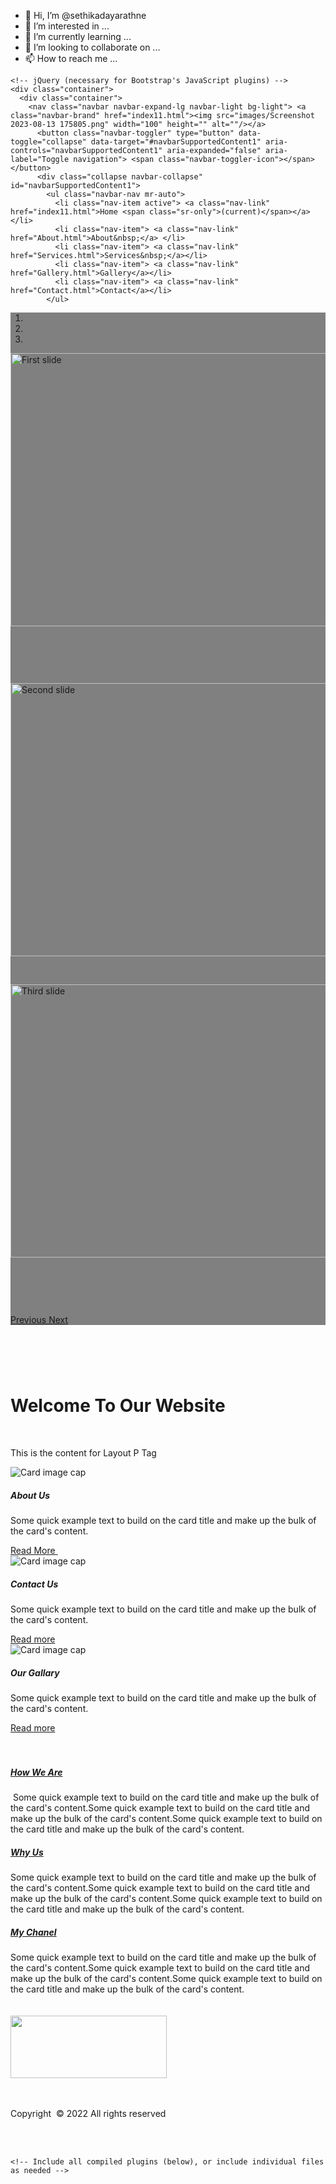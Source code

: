 - 👋 Hi, I’m @sethikadayarathne
- 👀 I’m interested in ...
- 🌱 I’m currently learning ...
- 💞️ I’m looking to collaborate on ...
- 📫 How to reach me ...

<!---
sethikadayarathne/sethikadayarathne is a ✨ special ✨ repository because its `README.md` (this file) appears on your GitHub profile.
You can click the Preview link to take a look at your changes.
--->
<!DOCTYPE html>
<html lang="en">
  <head>
    <meta charset="utf-8">
	<meta http-equiv="X-UA-Compatible" content="IE=edge">
	<meta name="viewport" content="width=device-width, initial-scale=1">
    <title>Home</title>
    <!-- Bootstrap -->
	<link href="file:///C|/Users/HP/OneDrive/Documents/Unnamed Site 2/css/bootstrap-4.4.1.css" rel="stylesheet">
	<link href="styles.css" rel="stylesheet" type="text/css">
	<link href="sethika.css" rel="stylesheet" type="text/css">
    <link rel="shortcut icon" href="images/favicon.ico"/>
  </head>
  <body>
  	<!-- body code goes here -->


	<!-- jQuery (necessary for Bootstrap's JavaScript plugins) --> 
	<div class="container">
	  <div class="container">
	    <nav class="navbar navbar-expand-lg navbar-light bg-light"> <a class="navbar-brand" href="index11.html"><img src="images/Screenshot 2023-08-13 175805.png" width="100" height="" alt=""/></a>
	      <button class="navbar-toggler" type="button" data-toggle="collapse" data-target="#navbarSupportedContent1" aria-controls="navbarSupportedContent1" aria-expanded="false" aria-label="Toggle navigation"> <span class="navbar-toggler-icon"></span> </button>
	      <div class="collapse navbar-collapse" id="navbarSupportedContent1">
	        <ul class="navbar-nav mr-auto">
	          <li class="nav-item active"> <a class="nav-link" href="index11.html">Home <span class="sr-only">(current)</span></a> </li>
	          <li class="nav-item"> <a class="nav-link" href="About.html">About&nbsp;</a> </li>
	          <li class="nav-item"> <a class="nav-link" href="Services.html">Services&nbsp;</a></li>
	          <li class="nav-item"> <a class="nav-link" href="Gallery.html">Gallery</a></li>
	          <li class="nav-item"> <a class="nav-link" href="Contact.html">Contact</a></li>
            </ul>
</div>
        </nav>
	    <div id="carouselExampleIndicators1" class="carousel slide" data-ride="carousel" style="background-color: grey">
	      <ol class="carousel-indicators">
	        <li data-target="#carouselExampleIndicators1" data-slide-to="0" class="active"></li>
	        <li data-target="#carouselExampleIndicators1" data-slide-to="1"></li>
	        <li data-target="#carouselExampleIndicators1" data-slide-to="2"></li>
          </ol>
	      <div class="carousel-inner" role="listbox">
	        <div class="carousel-item active"> <img class="d-block mx-auto" src="images/R (6).jpeg" alt="First slide" width="900" height="437">
	          <div class="carousel-caption">
	            <h5>&nbsp;</h5>
	            <p>&nbsp;</p>
              </div>
            </div>
	        <div class="carousel-item"> <img class="d-block mx-auto" src="images/R (7).jpeg" alt="Second slide" width="900" height="437">
	          <div class="carousel-caption">
<p>&nbsp;</p>
              </div>
            </div>
	        <div class="carousel-item"> <img class="d-block mx-auto" src="images/553_54815c13bee095.62340275_700x700_meet.jpg" alt="Third slide" width="900" height="437">
	          <div class="carousel-caption">
	            <h5>&nbsp;</h5>
	            <p>&nbsp;</p>
              </div>
            </div>
          </div>
	      <a class="carousel-control-prev" href="#carouselExampleIndicators1" role="button" data-slide="prev"> <span class="carousel-control-prev-icon" aria-hidden="true"></span> <span class="sr-only">Previous</span> </a> <a class="carousel-control-next" href="#carouselExampleIndicators1" role="button" data-slide="next"> <span class="carousel-control-next-icon" aria-hidden="true"></span> <span class="sr-only">Next</span> </a> </div>
	    <h1 class="text-center">&nbsp;</h1>
	    <h1 class="text-center">Welcome To Our Website</h1>
	    <p>&nbsp;</p>
<p class="text-center">This is the content for Layout P Tag</p>
        <div class="row">
          <div class="col-lg-4">
            <div class="card col-md-4 col-lg-12"> <img class="card-img-top" src="images/OIP (1).jpeg" alt="Card image cap">
              <div class="card-body">
                <h5 class="card-title">About Us&nbsp;</h5>
                <p class="card-text">Some quick example text to build on the card title and make up the bulk of the card's content.</p>
                <a href="About.html" class="btn btn-primary">Read More&nbsp;</a> </div>
            </div>
          </div>
          <div class="col-lg-4">
            <div class="card col-md-4 col-lg-12"> <img class="card-img-top" src="images/WhatsApp Image 2023-08-13 at 15.04.52.jpg" alt="Card image cap">
              <div class="card-body">
                <h5 class="card-title">Contact Us</h5>
                <p class="card-text">Some quick example text to build on the card title and make up the bulk of the card's content.</p>
                <a href="Contact.html" class="btn btn-primary">Read more</a> </div>
            </div>
          </div>
          <div class="col-lg-4">
            <div class="card col-md-4 col-lg-12"> <img class="card-img-top" src="images/OIP (3).jpeg" alt="Card image cap">
              <div class="card-body">
                <h5 class="card-title">Our Gallary</h5>
                <p class="card-text">Some quick example text to build on the card title and make up the bulk of the card's content.</p>
                <a href="Gallery.html" class="btn btn-primary">Read more</a> </div>
            </div>
          </div>
        <br>
        <br>
        </div>
        <div id="accordion1" role="tablist">
          <div class="card">
            <div class="card-header" role="tab" id="headingOne1">
              <h5 class="mb-0"> <a data-toggle="collapse" href="#collapseOne1" role="button" aria-expanded="true" aria-controls="collapseOne1"> How We Are </a> </h5>
            </div>
            <div id="collapseOne1" class="collapse show" role="tabpanel" aria-labelledby="headingOne1" data-parent="#accordion1">
              <div class="card-body">&nbsp;Some quick example text to build on the card title and make up the bulk of the card's content.Some quick example text to build on the card title and make up the bulk of the card's content.Some quick example text to build on the card title and make up the bulk of the card's content.</div>
            </div>
          </div>
          <div class="card">
            <div class="card-header" role="tab" id="headingTwo1">
              <h5 class="mb-0"> <a class="collapsed" data-toggle="collapse" href="#collapseTwo1" role="button" aria-expanded="false" aria-controls="collapseTwo1"> Why Us </a> </h5>
            </div>
            <div id="collapseTwo1" class="collapse" role="tabpanel" aria-labelledby="headingTwo1" data-parent="#accordion1">
              <div class="card-body"> Some quick example text to build on the card title and make up the bulk of the card's content.Some quick example text to build on the card title and make up the bulk of the card's content.Some quick example text to build on the card title and make up the bulk of the card's content.</div>
            </div>
          </div>
          <div class="card">
            <div class="card-header" role="tab" id="headingThree1">
              <h5 class="mb-0"> <a class="collapsed" data-toggle="collapse" href="#collapseThree1" role="button" aria-expanded="false" aria-controls="collapseThree1"> My Chanel </a> </h5>
            </div>
            <div id="collapseThree1" class="collapse" role="tabpanel" aria-labelledby="headingThree1" data-parent="#accordion1">
              <div class="card-body"> Some quick example text to build on the card title and make up the bulk of the card's content.Some quick example text to build on the card title and make up the bulk of the card's content.Some quick example text to build on the card title and make up the bulk of the card's content.</div>
            </div>
          </div>
        </div>
          <br>
          <br>
        <footer>
          <div class="row">
            <div class="col-lg-4"><img src="images/Screenshot 2023-08-13 175805.png" width="250" height="100" alt=""/>&nbsp;</div>
            <div class="col-lg-6">
              <p>&nbsp;</p>
              <p>Copyright&nbsp; © 2022 All rights reserved</p>
            </div>
          </div>
            <br>
            <br>
        </footer>
      </div>
  </div>
	<script src="file:///C|/Users/HP/OneDrive/Documents/Unnamed Site 2/js/jquery-3.4.1.min.js"></script>

	<!-- Include all compiled plugins (below), or include individual files as needed -->
  <script src="file:///C|/Users/HP/OneDrive/Documents/Unnamed Site 2/js/popper.min.js"></script> 
  <script src="file:///C|/Users/HP/OneDrive/Documents/Unnamed Site 2/js/bootstrap-4.4.1.js"></script>
</body>
</html>
